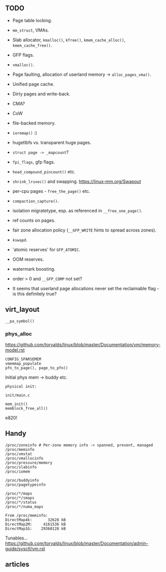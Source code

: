 ## TODO

* Page table locking.

* `mm_struct`, VMAs.

* Slab allocator, `kmalloc()`, `kfree()`, `kmem_cache_alloc()`, `kmem_cache_free()`.

* GFP flags.

* `vmalloc()`.

* Page faulting, allocation of userland memory -> `alloc_pages_vma()`.

* Unified page cache.

* Dirty pages and write-back.

* CMA?

* CoW

* file-backed memory.

* `ioremap()` :)

* hugetlbfs vs. transparent huge pages.

* `struct page -> _mapcount`?

* `fpi_flags`, gfp flags.

* `head_compound_pincount()` etc.

* `shrink_lruvec()` and swapping. https://linux-mm.org/Swapout

* per-cpu pages - `free_the_page()` etc.

* `compaction_capture()`.

* isolation migratetype, esp. as referenced in `__free_one_page()`.

* ref counts on pages.

* fair zone allocation policy (`__GFP_WRITE` hints to spread across zones).

* `kswapd`.

* 'atomic reserves' for `GFP_ATOMIC`.

* OOM reserves.

* watermark boosting.

* order > 0 and `__GFP_COMP` not set?

* It seems that userland page allocations never set the reclaimable flag - is
  this definitely true?

## virt_layout

```
__pa_symbol()
```

### phys_alloc

https://github.com/torvalds/linux/blob/master/Documentation/vm/memory-model.rst

```
CONFIG_SPARSEMEM
vmemmap_populate
pfn_to_page(), page_to_pfn()
```

Initial phys mem -> buddy etc.

```
physical init:

init/main.c

mem_init()
memblock_free_all()
```

e820!

## Handy

```
/proc/zoneinfo # Per-zone memory info -> spanned, present, managed
/proc/meminfo
/proc/vmstat
/proc/vmallocinfo
/proc/pressure/memory
/proc/slabinfo
/proc/iomem

/proc/buddyinfo
/proc/pagetypeinfo

/proc/*/maps
/proc/*/smaps
/proc/*/status
/proc/*/numa_maps

From /proc/meminfo:
DirectMap4k:       32628 kB
DirectMap2M:     4161536 kB
DirectMap1G:    29360128 kB
```

Tunables... https://github.com/torvalds/linux/blob/master/Documentation/admin-guide/sysctl/vm.rst

## articles

[lwn-zone-device]:https://lwn.net/Articles/717555/
